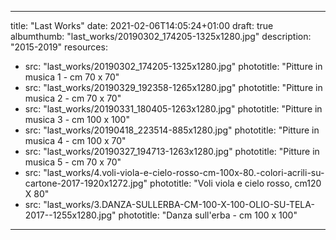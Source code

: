 
---
title: "Last Works"
date: 2021-02-06T14:05:24+01:00
draft: true
albumthumb: "last_works/20190302_174205-1325x1280.jpg"
description: "2015-2019"
resources:
- src: "last_works/20190302_174205-1325x1280.jpg"
  phototitle: "Pitture in musica 1 - cm 70 x 70"
- src: "last_works/20190329_192358-1265x1280.jpg"
  phototitle: "Pitture in musica 2 - cm 70 x 70"
- src: "last_works/20190331_180405-1263x1280.jpg"
  phototitle: "Pitture in musica 3 - cm 100 x 100"
- src: "last_works/20190418_223514-885x1280.jpg"
  phototitle: "Pitture in musica 4 - cm 100 x 70"
- src: "last_works/20190327_194713-1263x1280.jpg"
  phototitle: "Pitture in musica 5 - cm 70 x 70"
- src: "last_works/4.voli-viola-e-cielo-rosso-cm-100x-80.-colori-acrili-su-cartone-2017-1920x1272.jpg"
  phototitle: "Voli viola e cielo rosso, cm120 X 80"
- src: "last_works/3.DANZA-SULLERBA-CM-100-X-100-OLIO-SU-TELA-2017--1255x1280.jpg"
  phototitle: "Danza sull'erba - cm 100 x 100"
---
